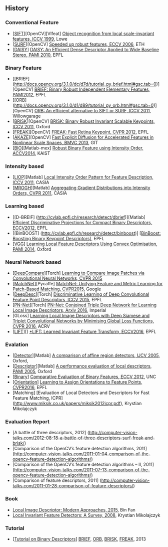 
## History

### Conventional Feature
- [[SIFT](http://docs.opencv.org/3.1.0/da/df5/tutorial_py_sift_intro.html#gsc.tab=0)][OpenCV][Vlfeat] [Object recognition from local scale-invariant features, ICCV 1999](http://www.cs.ubc.ca/~lowe/papers/iccv99.pdf), Lowe 
- [[SURF](http://docs.opencv.org/3.1.0/df/dd2/tutorial_py_surf_intro.html#gsc.tab=0)][OpenCV] [Speeded up robust features, ECCV 2006](http://www.vision.ee.ethz.ch/en/publications/papers/articles/eth_biwi_00517.pdf), ETH
- [[DAISY](http://cvlab.epfl.ch/software/daisy)] [DAISY: An Efficient Dense Descriptor Applied to Wide Baseline Stereo, PAMI 2010](https://infoscience.epfl.ch/record/138785/files/tola_daisy_pami_1.pdf), EPFL

### Binary Feature
- [[BRIEF] (http://docs.opencv.org/3.1.0/dc/d7d/tutorial_py_brief.html#gsc.tab=0)][OpenCV] [BRIEF: Binary Robust Independent Elementary Features, PAMI2012](https://infoscience.epfl.ch/record/167678/files/top.pdf), EPFL
- [[ORB] (http://docs.opencv.org/3.1.0/d1/d89/tutorial_py_orb.html#gsc.tab=0)][OpenCV] [ORB: An efficient alternative to SIFT or SURF, ICCV 2011](http://www.willowgarage.com/sites/default/files/orb_final.pdf), Willowgarage
- [[BRISK](http://docs.opencv.org/2.4/modules/features2d/doc/feature_detection_and_description.html#brisk)][OpenCV] [BRISK: Binary Robust Invariant Scalable Keypoints, ICCV 2011](https://www.robots.ox.ac.uk/~vgg/rg/papers/brisk.pdf), Oxford 
- [[FREAK](http://docs.opencv.org/2.4/modules/features2d/doc/feature_detection_and_description.html)][OpenCV] [FREAK: Fast Retina Keypoint, CVPR 2012](https://infoscience.epfl.ch/record/175537/files/2069.pdf), EPFL
- [[AKAZE](https://github.com/pablofdezalc/akaze)][OpenCV] [Fast Explicit Diffusion for Accelerated Features in Nonlinear Scale Spaces, BMVC 2013](http://www.robesafe.com/personal/pablo.alcantarilla/papers/Alcantarilla13bmvc.pdf), GIT
- [[BIO](https://sites.google.com/site/ykchoicv/feature_bio)][Matlab-mex] [Robust Binary Feature using Intensity Order, ACCV2014](https://www.dropbox.com/s/3glkyn0w0xxysij/ACCV2014_Robust%20Binary%20Feature%20Using%20Intensity%20Order.pdf?dl=0), KAIST

### Intensity based
- [[LIOP](http://zhwang.me/publication/liop/index.html)][Matlab] [Local Intensity Order Pattern for Feature Description, ICCV 2011](http://vision.ia.ac.cn/Students/bfan/LIOP-ICCV2011.pdf), CASIA
- [[MROGH](http://www.openpr.org.cn/index.php/86-MROGH/View-details.html)][Matlab] [Aggregating Gradient Distributions into Intensity Orders, CVPR 2011](http://vision.ia.ac.cn/Students/bfan/BinFan_MROGH_CVPR11.pdf), CASIA

### Learning based
- [[D-BREIF] (http://cvlab.epfl.ch/research/detect/dbrief)][Matlab] [Efficient Discriminative Projections for Compact Binary Descriptors, ECCV2012](http://cvlabwww.epfl.ch/~lepetit/papers/trzcinski_eccv12.pdf), EPFL
- [[BinBOOST] (http://cvlab.epfl.ch/research/detect/binboost)] [[BinBoost: Boosting Binary Keypoint Descriptors](https://infoscience.epfl.ch/record/183635/files/top.pdf?version=1)], EPFL
- [[VGG](http://www.robots.ox.ac.uk/~vgg/research/learn_desc/)] [Learning Local Feature Descriptors Using Convex Optimisation, PAMI 2014](http://www.robots.ox.ac.uk/~vgg/publications/2014/Simonyan14/simonyan13a.pdf), Oxford

### Neural Network based
- [[DeepCompare](http://imagine.enpc.fr/~zagoruys/deepcompare.html)][Torch] [Learning to Compare Image Patches via Convolutional Neural Networks, CVPR 2015](cvlabwww.epfl.ch/~trulls/pdf/iccv-2015-deepdesc.pdf)
- [[MatchNet](https://github.com/hanxf/matchnet)][Pycaffe] [MatchNet: Unifying Feature and Metric Learning for Patch-Based Matching, CVPR2015](http://www.cs.unc.edu/~xufeng/cs/papers/cvpr15-matchnet.pdf), Google
- [[DeepDesc](http://cvlab.epfl.ch/research/detect/deepdescriptorlearning)][Torch] [Discriminative Learning of Deep Convolutional Feature Point Descriptors, ICCV 2015](https://infoscience.epfl.ch/record/213228/files/iccv-2015-deepdesc.pdf), EPFL 
- [[PN-Net](https://github.com/vbalnt/pnnet)][Torch] [PN-Net: Conjoined Triple Deep Network for Learning Local Image Descriptors, Arxiv 2016](http://arxiv.org/pdf/1601.05030v1.pdf), Imperial
- [GLoss] [Learning Local Image Descriptors with Deep Siamese and Triplet Convolutional Networks by Minimising Global Loss Functions, CVPR 2016](http://arxiv.org/pdf/1512.09272v1.pdf), ACRV
- [[LIFT](https://github.com/cvlab-epfl/LIFT)][] [*LIFT: Learned Invariant Feature Transform, ECCV2016](http://arxiv.org/pdf/1603.09114v1.pdf), EPFL

### Evalation
- [[Detector](http://www.robots.ox.ac.uk/~vgg/research/affine/evaluation.html#eval_soft)][Matlab] [A comparison of affine region detectors, IJCV 2005](http://www.robots.ox.ac.uk/~vgg/research/affine/det_eval_files/vibes_ijcv2004.pdf), Oxford, 
- [[Descriptor](http://www.robots.ox.ac.uk/~vgg/research/affine/desc_evaluation.html#code)][Matlab] [A performance evaluation of local descriptors, PAMI 2005](http://www.robots.ox.ac.uk/~vgg/research/affine/det_eval_files/mikolajczyk_pami2004.pdf), Oxford
- [[Binary](http://cs.unc.edu/~jheinly/binary_descriptors.html)] [Comparative Evaluation of Binary Features, ECCV 2012](https://www.cs.unc.edu/~jheinly/publications/eccv2012-heinly.pdf), UNC
- [[Orientation](https://github.com/cvlab-epfl/benchmark-orientation)] [Learning to Assign Orientations to Feature Points, CVPR2016](https://infoscience.epfl.ch/record/217982/files/top.pdf), EPFL
- [Matching] [Evaluation of Local Detectors and Descriptors for Fast Feature Matching, ICPR] (http://www.miksik.co.uk/papers/miksik2012icpr.pdf), Krystian Mikolajczyk

### Evaluation Report
- [A battle of three descriptors, 2012] (http://computer-vision-talks.com/2012-08-18-a-battle-of-three-descriptors-surf-freak-and-brisk/)
- [Comparison of the OpenCV’s feature detection algorithms, 2011] (http://computer-vision-talks.com/2011-01-04-comparison-of-the-opencv-feature-detection-algorithms/)
- [Comparison of the OpenCV’s feature detection algorithms – II, 2011] (http://computer-vision-talks.com/2011-07-13-comparison-of-the-opencv-feature-detection-algorithms/)
- [Comparison of feature descriptors, 2011] (http://computer-vision-talks.com/2011-01-28-comparison-of-feature-descriptors/)


### Book
- [Local Image Descriptor: Modern Approaches, 2015](http://www.springer.com/gb/book/9783662491713), Bin Fan
- [Local Invariant Feature Detectors: A Survey, 2008](http://www.eng.auburn.edu/~troppel/courses/7970%202015A%20AdvMobRob%20sp15/literature/%5B2008%5D%20Local%20Invariant%20Feature%20Detectors-%20A%20Survey.pdf), Krystian Mikolajczyk



### Tutorial
- [[Tutorial on Binary Descriptors](https://gilscvblog.com/2013/08/26/tutorial-on-binary-descriptors-part-1/)] [BRIEF](https://gilscvblog.com/2013/09/19/a-tutorial-on-binary-descriptors-part-2-the-brief-descriptor/), [ORB](https://gilscvblog.com/2013/10/04/a-tutorial-on-binary-descriptors-part-3-the-orb-descriptor/), [BRISK](https://gilscvblog.com/2013/11/08/a-tutorial-on-binary-descriptors-part-4-the-brisk-descriptor/), [FREAK](https://gilscvblog.com/2013/12/09/a-tutorial-on-binary-descriptors-part-5-the-freak-descriptor/), 2013

